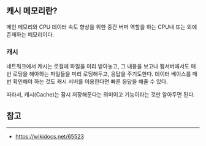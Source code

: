 
## 캐시 메모리란?

메인 메모리와 CPU 데이터 속도 향상을 위한 중간 버퍼 역할을 하는 CPU내 또는 외에 존재하는 메모리이다.

### 캐시

네트워크에서 캐시는 로컬에 파일을 미리 받아놓고, 그 내용을 보고나 웹서버에서도 매번 로딩을 해아하는 파일들을 미리 로딩해두고, 응답을 주기도한다. 데이터 베이스를 매번 확인해야 하는 것도 캐시 서버를 이용한다면 빠른 응답을 해줄 수 있다.

따라서, 캐시(Cache)는 잠시 저장해둔다는 의미이고 기능이라는 것만 알아두면 된다.

## 참고

---

- https://wikidocs.net/65523